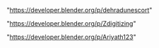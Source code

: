 "https://developer.blender.org/p/dehradunescort"

"https://developer.blender.org/p/Zdigitizing"

"https://developer.blender.org/p/Ariyath123"

 
